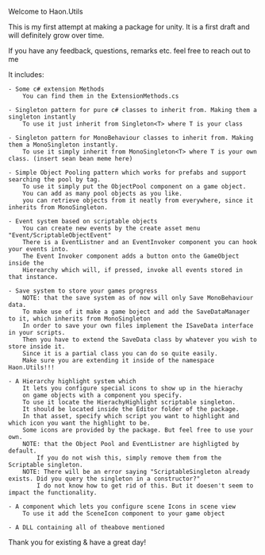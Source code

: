 Welcome to Haon.Utils

This is my first attempt at making a package for unity. 
It is a first draft and will definitely grow over time.

If you have any feedback, questions, remarks etc. feel free to reach out to me

It includes:
    
    - Some c# extension Methods
        You can find them in the ExtensionMethods.cs
    
    - Singleton pattern for pure c# classes to inherit from. Making them a singleton instantly
        To use it just inherit from Singleton<T> where T is your class

    - Singleton pattern for MonoBehaviour classes to inherit from. Making them a MonoSingleton instantly.
        To use it simply inherit from MonoSingleton<T> where T is your own class. (insert sean bean meme here)

    - Simple Object Pooling pattern which works for prefabs and support searching the pool by tag.
        To use it simply put the ObjectPool component on a game object. 
        You can add as many pool objects as you like. 
        you can retrieve objects from it neatly from everywhere, since it inherits from MonoSingleton. 

    - Event system based on scriptable objects
        You can create new events by the create asset menu "Event/ScriptableObjectEvent"
        There is a EventListner and an EventInvoker component you can hook your events into. 
        The Event Invoker component adds a button onto the GameObject inside the 
        Hierearchy which will, if pressed, invoke all events stored in that instance. 

    - Save system to store your games progress
        NOTE: that the save system as of now will only Save MonoBehaviour data.
        To make use of it make a game boject and add the SaveDataManager to it, which inherits from MonoSingleton
        In order to save your own files implement the ISaveData interface in your scripts. 
        Then you have to extend the SaveData class by whatever you wish to store inside it. 
        Since it is a partial class you can do so quite easily. 
        Make sure you are extending it inside of the namespace Haon.Utils!!!

    - A Hierarchy highlight system which 
        It lets you configure special icons to show up in the hierachy 
        on game objects with a component you specify. 
        To use it locate the HierachyHighlight scriptable singleton. 
        It should be located inside the Editor folder of the package. 
        In that asset, specify which script you want to highlight and which icon you want the highlight to be.
        Some icons are provided by the package. But feel free to use your own. 
        NOTE: that the Object Pool and EventListner are highligted by default. 
            If you do not wish this, simply remove them from the Scriptable singleton. 
        NOTE: There will be an error saying "ScriptableSingleton already exists. Did you query the singleton in a constructor?"
            I do not know how to get rid of this. But it doesen't seem to impact the functionality. 
    
    - A component which lets you configure scene Icons in scene view
        To use it add the SceneIcon component to your game object

    - A DLL containing all of theabove mentioned

Thank you for existing & have a great day!